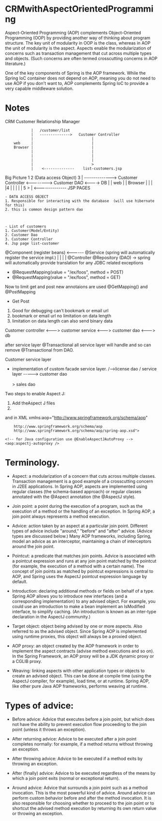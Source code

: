 # CRMwithAspectOrientedProgramming

Aspect-Oriented Programming (AOP) complements Object-Oriented Programming (OOP) by providing another way of thinking about program structure. The key unit of modularity in OOP is the class, whereas in AOP the unit of modularity is the aspect. Aspects enable the modularization of concerns such as transaction management that cut across multiple types and objects. (Such concerns are often termed crosscutting concerns in AOP literature.)

One of the key components of Spring is the AOP framework. While the Spring IoC container does not depend on AOP, meaning you do not need to use AOP if you don't want to, AOP complements Spring IoC to provide a very capable middleware solution.

# Notes
CRM Customer Relationship Manager

                |   /customer/list
                |   -------------->   Customer Controller
                |                           |
        web     |                           |
        Browser |                           |
                |                           |
                |                           |
                |                           |
                |                           >
                |    <--------------    list-customers.jsp



  Big Picture           1                                     2     (Data access Object)   3
                |   -------------->   Customer Controller <-------->  Customer DAO       <----> DB
                |                           |
        web     |                           |
        Browser |                           |
                |                           |4
                |                           |
                |                           |
                |           5                >
                |    <--------------    JSP PAGES



    - DATA ACCESS OBJECT
    1. Responsible for interacting with the database  (will use hibernate for this)
    2. this is common design pattern dao



    - List of customers
    1. Customer(Model/Entity)
    2. Customer Dao
    3. Customer Controller
    4. Jsp page list-customer



   @Component  (register beans)  <------ @Service (spring will automatically register the service impl.)
      |                 |
      |                 |
  @Controller       @Repository (DAO) -> spring will automatically provide translation for any JDBC related
                                            exceptions


  - @RequestMapping(value = "/ex/foos", method = POST)
  - @RequestMapping(value = "/ex/foos", method = GET)

  Now to limit get and post new annotaions are used
  @GetMapping() and @PostMapping

  - Get                                             Post
  1. Good for debugging                     can't bookmark or email url
  2. bookmark or email url                  no limitation on data length
  3. limitation on data length              can also send binary data


  Customer controller <---> customer service <---> customer dao <---> db

  after service layer @Transactional all service layer will handle and so can remove @Transactional from DAO.


  Customer service layer
  - implementation of custom facade service layer.
                     /-->license dao
                    /
        service layer -----> customer dao
                   \
                    \
                     \> sales dao


Two steps to enable Aspect J:
1. Add theAspect J files
2. <!-- for Java configuration use @EnableAspectJAutoProxy -->
and in XML
      xmlns:aop="http://www.springframework.org/schema/aop"

        http://www.springframework.org/schema/aop
		http://www.springframework.org/schema/aop/spring-aop.xsd">

	<!-- for Java configuration use @EnableAspectJAutoProxy -->
	<aop:aspectj-autoproxy />


# Terminology.

- Aspect: a modularization of a concern that cuts across multiple classes. Transaction management is a good example of a crosscutting concern in J2EE applications. In Spring AOP, aspects are implemented using regular classes (the schema-based approach) or regular classes annotated with the @Aspect annotation (the @AspectJ style).

- Join point: a point during the execution of a program, such as the execution of a method or the handling of an exception. In Spring AOP, a join point always represents a method execution.

- Advice: action taken by an aspect at a particular join point. Different types of advice include "around," "before" and "after" advice. (Advice types are discussed below.) Many AOP frameworks, including Spring, model an advice as an interceptor, maintaining a chain of interceptors around the join point.

- Pointcut: a predicate that matches join points. Advice is associated with a pointcut expression and runs at any join point matched by the pointcut (for example, the execution of a method with a certain name). The concept of join points as matched by pointcut expressions is central to AOP, and Spring uses the AspectJ pointcut expression language by default.

- Introduction: declaring additional methods or fields on behalf of a type. Spring AOP allows you to introduce new interfaces (and a corresponding implementation) to any advised object. For example, you could use an introduction to make a bean implement an IsModified interface, to simplify caching. (An introduction is known as an inter-type declaration in the AspectJ community.)

- Target object: object being advised by one or more aspects. Also referred to as the advised object. Since Spring AOP is implemented using runtime proxies, this object will always be a proxied object.

- AOP proxy: an object created by the AOP framework in order to implement the aspect contracts (advise method executions and so on). In the Spring Framework, an AOP proxy will be a JDK dynamic proxy or a CGLIB proxy.

- Weaving: linking aspects with other application types or objects to create an advised object. This can be done at compile time (using the AspectJ compiler, for example), load time, or at runtime. Spring AOP, like other pure Java AOP frameworks, performs weaving at runtime.

# Types of advice:

- Before advice: Advice that executes before a join point, but which does not have the ability to prevent execution flow proceeding to the join point (unless it throws an exception).

- After returning advice: Advice to be executed after a join point completes normally: for example, if a method returns without throwing an exception.

- After throwing advice: Advice to be executed if a method exits by throwing an exception.

- After (finally) advice: Advice to be executed regardless of the means by which a join point exits (normal or exceptional return).

- Around advice: Advice that surrounds a join point such as a method invocation. This is the most powerful kind of advice. Around advice can perform custom behavior before and after the method invocation. It is also responsible for choosing whether to proceed to the join point or to shortcut the advised method execution by returning its own return value or throwing an exception.
